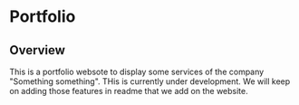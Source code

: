 # Portfolio

## Overview
This is a portfolio websote to display some services of the company "Something something". THis is currently under development. We will keep on adding those features in readme that we add on the website. 
